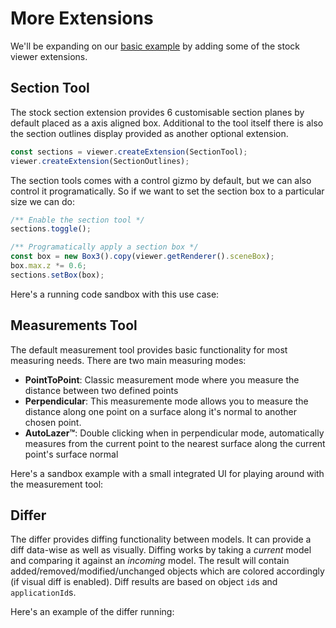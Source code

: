 # More Extensions

We'll be expanding on our [basic example](/viewer/basic-example.md) by adding some of the stock viewer extensions.

## Section Tool

The stock section extension provides 6 customisable section planes by default placed as a axis aligned box. Additional to the tool itself there is also the section outlines display provided as another optional extension.

```ts
const sections = viewer.createExtension(SectionTool);
viewer.createExtension(SectionOutlines);
```

The section tools comes with a control gizmo by default, but we can also control it programatically. So if we want to set the section box to a particular size we can do:

```ts
/** Enable the section tool */
sections.toggle();

/** Programatically apply a section box */
const box = new Box3().copy(viewer.getRenderer().sceneBox);
box.max.z *= 0.6;
sections.setBox(box);
```

Here's a running code sandbox with this use case:

<Stackblitz projectId="speckle-section-planes" :embedOptions="{ 
    height: 500,
    openFile: 'src/main.ts',
    view: 'preview',
    hideExplorer: true,
    hideNavigation: true }" />

## Measurements Tool

The default measurement tool provides basic functionality for most measuring needs. There are two main measuring modes:

- **PointToPoint**: Classic measurement mode where you measure the distance between two defined points
- **Perpendicular**: This measuremente mode allows you to measure the distance along one point on a surface along it's normal to another chosen point.
- **AutoLazer™**: Double clicking when in perpendicular mode, automatically measures from the current point to the nearest surface along the current point's surface normal

Here's a sandbox example with a small integrated UI for playing around with the measurement tool:

<Stackblitz projectId='speckle-measurement-tool' :embedOptions="{ 
    height: 500,
    openFile: 'src/main.ts',
    view: 'preview',
    hideExplorer: true,
    hideNavigation: true }" 
/>

## Differ

The differ provides diffing functionality between models. It can provide a diff data-wise as well as visually. Diffing works by taking a _current_ model and comparing it against an _incoming_ model. The result will contain added/removed/modified/unchanged objects which are colored accordingly (if visual diff is enabled). Diff results are based on object `id`s and `applicationId`s.

Here's an example of the differ running:

<Stackblitz projectId='speckle-differ' :embedOptions="{ 
    height: 500,
    openFile: 'src/main.ts',
    view: 'preview',
    hideExplorer: true,
    hideNavigation: true }" 
/>
